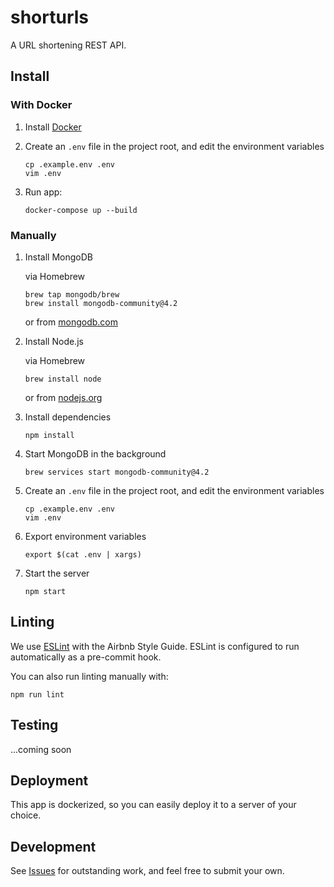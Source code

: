 # shorturls

A URL shortening REST API.

## Install

### With Docker

1. Install [Docker](https://docs.docker.com/compose/install/)

1. Create an `.env` file in the project root, and edit the environment variables

    ```
    cp .example.env .env
    vim .env
    ```

1. Run app:

    ```
    docker-compose up --build
    ```

### Manually

1. Install MongoDB

    via Homebrew
    ```
    brew tap mongodb/brew
    brew install mongodb-community@4.2
    ```

    or from [mongodb.com](https://docs.mongodb.com/manual/administration/install-community/)

1. Install Node.js

    via Homebrew
    ```
    brew install node
    ```

    or from [nodejs.org](https://nodejs.org/en/)

1. Install dependencies

    ```
    npm install
    ```

1. Start MongoDB in the background

    ```
    brew services start mongodb-community@4.2
    ```

1. Create an `.env` file in the project root, and edit the environment variables

    ```
    cp .example.env .env
    vim .env
    ```

1. Export environment variables

    ```
    export $(cat .env | xargs)
    ```

1. Start the server

    ```
    npm start
    ```

## Linting

We use [ESLint](https://www.npmjs.com/package/eslint) with the Airbnb Style
Guide. ESLint is configured to run automatically as a pre-commit hook.

You can also run linting manually with:

```
npm run lint
```

## Testing

...coming soon

## Deployment

This app is dockerized, so you can easily deploy it to a server of your choice.

## Development

See [Issues](https://github.com/cesarferradas/shorturls/issues) for outstanding work, and feel free to submit your own.
